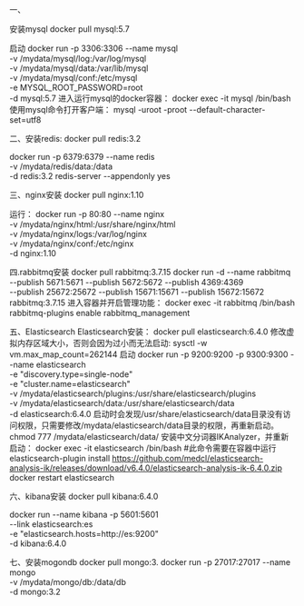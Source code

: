 一、

安装mysql
docker pull mysql:5.7

启动
docker run -p 3306:3306 --name mysql \
-v /mydata/mysql/log:/var/log/mysql \
-v /mydata/mysql/data:/var/lib/mysql \
-v /mydata/mysql/conf:/etc/mysql \
-e MYSQL_ROOT_PASSWORD=root  \
-d mysql:5.7
进入运行mysql的docker容器：
docker exec -it mysql /bin/bash
使用mysql命令打开客户端：
mysql -uroot -proot --default-character-set=utf8

二、安装redis:
docker pull redis:3.2

docker run -p 6379:6379 --name redis \
-v /mydata/redis/data:/data \
-d redis:3.2 redis-server --appendonly yes

三、nginx安装
docker pull nginx:1.10

运行：
docker run -p 80:80 --name nginx \
-v /mydata/nginx/html:/usr/share/nginx/html \
-v /mydata/nginx/logs:/var/log/nginx  \
-v /mydata/nginx/conf:/etc/nginx \
-d nginx:1.10

四.rabbitmq安装
docker pull rabbitmq:3.7.15
docker run -d --name rabbitmq \
--publish 5671:5671 --publish 5672:5672 --publish 4369:4369 \
--publish 25672:25672 --publish 15671:15671 --publish 15672:15672 \
rabbitmq:3.7.15
进入容器并开启管理功能：
docker exec -it rabbitmq /bin/bash
rabbitmq-plugins enable rabbitmq_management

五、Elasticsearch
Elasticsearch安装：
docker pull elasticsearch:6.4.0
修改虚拟内存区域大小，否则会因为过小而无法启动:
sysctl -w vm.max_map_count=262144
启动
docker run -p 9200:9200 -p 9300:9300 --name elasticsearch \
-e "discovery.type=single-node" \
-e "cluster.name=elasticsearch" \
-v /mydata/elasticsearch/plugins:/usr/share/elasticsearch/plugins \
-v /mydata/elasticsearch/data:/usr/share/elasticsearch/data \
-d elasticsearch:6.4.0
启动时会发现/usr/share/elasticsearch/data目录没有访问权限，只需要修改/mydata/elasticsearch/data目录的权限，再重新启动。
chmod 777 /mydata/elasticsearch/data/
安装中文分词器IKAnalyzer，并重新启动：
docker exec -it elasticsearch /bin/bash
#此命令需要在容器中运行
elasticsearch-plugin install https://github.com/medcl/elasticsearch-analysis-ik/releases/download/v6.4.0/elasticsearch-analysis-ik-6.4.0.zip
docker restart elasticsearch

六、kibana安装
docker pull kibana:6.4.0

docker run --name kibana -p 5601:5601 \
--link elasticsearch:es \
-e "elasticsearch.hosts=http://es:9200" \
-d kibana:6.4.0


七、安装mogondb
docker pull mongo:3.
docker run -p 27017:27017 --name mongo \
-v /mydata/mongo/db:/data/db \
-d mongo:3.2